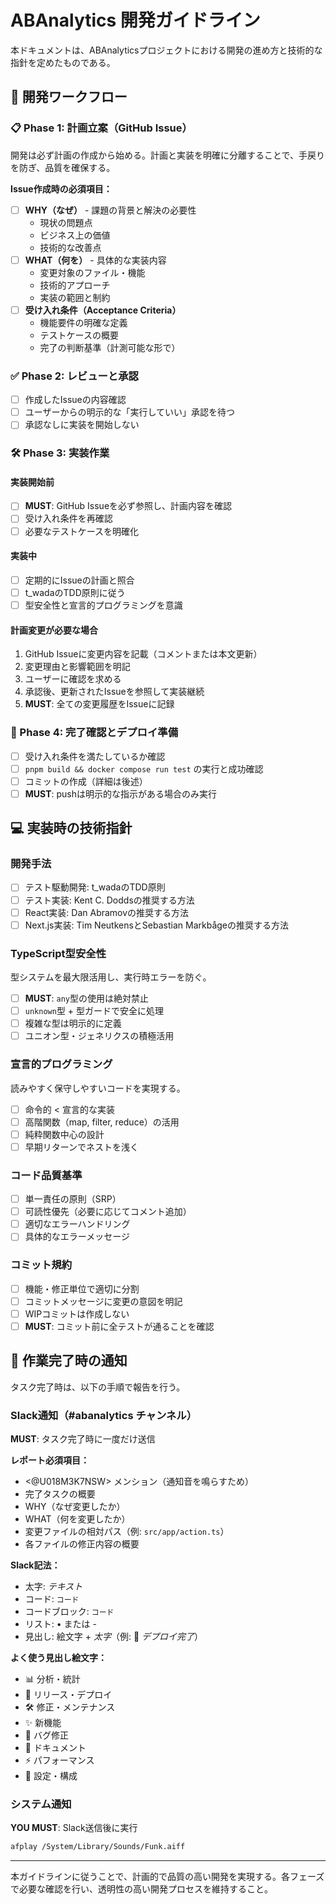 # ABAnalytics 開発ガイドライン

本ドキュメントは、ABAnalyticsプロジェクトにおける開発の進め方と技術的な指針を定めたものである。

## 🔄 開発ワークフロー

### 📋 Phase 1: 計画立案（GitHub Issue）
開発は必ず計画の作成から始める。計画と実装を明確に分離することで、手戻りを防ぎ、品質を確保する。

**Issue作成時の必須項目：**
- [ ] **WHY（なぜ）** - 課題の背景と解決の必要性
  - 現状の問題点
  - ビジネス上の価値
  - 技術的な改善点
- [ ] **WHAT（何を）** - 具体的な実装内容
  - 変更対象のファイル・機能
  - 技術的アプローチ
  - 実装の範囲と制約
- [ ] **受け入れ条件（Acceptance Criteria）**
  - 機能要件の明確な定義
  - テストケースの概要
  - 完了の判断基準（計測可能な形で）

### ✅ Phase 2: レビューと承認
- [ ] 作成したIssueの内容確認
- [ ] ユーザーからの明示的な「実行していい」承認を待つ
- [ ] 承認なしに実装を開始しない

### 🛠️ Phase 3: 実装作業

#### 実装開始前
- [ ] **MUST**: GitHub Issueを必ず参照し、計画内容を確認
- [ ] 受け入れ条件を再確認
- [ ] 必要なテストケースを明確化

#### 実装中
- [ ] 定期的にIssueの計画と照合
- [ ] t_wadaのTDD原則に従う
- [ ] 型安全性と宣言的プログラミングを意識

#### 計画変更が必要な場合
1. GitHub Issueに変更内容を記載（コメントまたは本文更新）
2. 変更理由と影響範囲を明記
3. ユーザーに確認を求める
4. 承認後、更新されたIssueを参照して実装継続
5. **MUST**: 全ての変更履歴をIssueに記録

### 🚀 Phase 4: 完了確認とデプロイ準備
- [ ] 受け入れ条件を満たしているか確認
- [ ] `pnpm build && docker compose run test` の実行と成功確認
- [ ] コミットの作成（詳細は後述）
- [ ] **MUST**: pushは明示的な指示がある場合のみ実行

## 💻 実装時の技術指針

### 開発手法
- [ ] テスト駆動開発: t_wadaのTDD原則
- [ ] テスト実装: Kent C. Doddsの推奨する方法
- [ ] React実装: Dan Abramovの推奨する方法
- [ ] Next.js実装: Tim NeutkensとSebastian Markbågeの推奨する方法

### TypeScript型安全性
型システムを最大限活用し、実行時エラーを防ぐ。

- [ ] **MUST**: `any`型の使用は絶対禁止
- [ ] `unknown`型 + 型ガードで安全に処理
- [ ] 複雑な型は明示的に定義
- [ ] ユニオン型・ジェネリクスの積極活用

### 宣言的プログラミング
読みやすく保守しやすいコードを実現する。

- [ ] 命令的 < 宣言的な実装
- [ ] 高階関数（map, filter, reduce）の活用
- [ ] 純粋関数中心の設計
- [ ] 早期リターンでネストを浅く

### コード品質基準
- [ ] 単一責任の原則（SRP）
- [ ] 可読性優先（必要に応じてコメント追加）
- [ ] 適切なエラーハンドリング
- [ ] 具体的なエラーメッセージ

### コミット規約
- [ ] 機能・修正単位で適切に分割
- [ ] コミットメッセージに変更の意図を明記
- [ ] WIPコミットは作成しない
- [ ] **MUST**: コミット前に全テストが通ることを確認

## 📢 作業完了時の通知

タスク完了時は、以下の手順で報告を行う。

### Slack通知（#abanalytics チャンネル）
**MUST**: タスク完了時に一度だけ送信

**レポート必須項目：**
- <@U018M3K7NSW> メンション（通知音を鳴らすため）
- 完了タスクの概要
- WHY（なぜ変更したか）
- WHAT（何を変更したか）
- 変更ファイルの相対パス（例: `src/app/action.ts`）
- 各ファイルの修正内容の概要

**Slack記法：**
- 太字: *テキスト*
- コード: `コード`
- コードブロック: ```コード```
- リスト: • または -
- 見出し: 絵文字 + *太字*（例: 🚀 *デプロイ完了*）

**よく使う見出し絵文字：**
- 📊 分析・統計
- 🚀 リリース・デプロイ
- 🛠️ 修正・メンテナンス
- ✨ 新機能
- 🐛 バグ修正
- 📝 ドキュメント
- ⚡ パフォーマンス
- 🔧 設定・構成

### システム通知
**YOU MUST**: Slack送信後に実行
```bash
afplay /System/Library/Sounds/Funk.aiff
```

---

本ガイドラインに従うことで、計画的で品質の高い開発を実現する。各フェーズで必要な確認を行い、透明性の高い開発プロセスを維持すること。